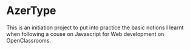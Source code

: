 # AzerType
This is an initiation project to put into practice the basic notions I learnt when following a couse on Javascript for Web development on OpenClassrooms.
